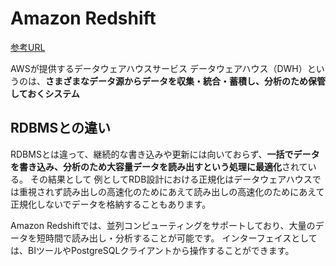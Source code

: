 # Amazon Redshift

[参考URL](https://techblog.nhn-techorus.com/archives/8232)

AWSが提供するデータウェアハウスサービス
データウェアハウス（DWH）というのは、**さまざまなデータ源からデータを収集・統合・蓄積し、分析のため保管しておくシステム**

## RDBMSとの違い

RDBMSとは違って、継続的な書き込みや更新には向いておらず、**一括でデータを書き込み、分析のため大容量データを読み出すという処理に最適化**されている。
その結果として
例としてRDB設計における正規化はデータウェアハウスでは重視されず読み出しの高速化のためにあえて読み出しの高速化のためにあえて正規化しないでデータを格納することもあります。

Amazon Redshiftでは、並列コンピューティングをサポートしており、大量のデータを短時間で読み出し・分析することが可能です。
インターフェイスとしては、BIツールやPostgreSQLクライアントから操作することができます。


